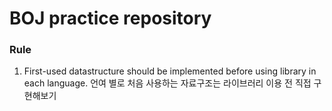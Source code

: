 # BOJ practice repository

### Rule
1. First-used datastructure should be implemented before using library in each language.
언여 별로 처음 사용하는 자료구조는 라이브러리 이용 전 직접 구현해보기

